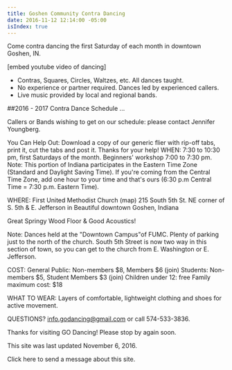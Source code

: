 ```yaml
---
title: Goshen Community Contra Dancing
date: 2016-11-12 12:14:00 -05:00
isIndex: true
---
```


Come contra dancing the first Saturday of each month in downtown Goshen, IN.

[embed youtube video of dancing]

- Contras, Squares, Circles, Waltzes, etc. All dances taught. 
- No experience or partner required. Dances led by experienced callers. 
- Live music provided by local and regional bands. 

##2016 - 2017 Contra Dance Schedule
...


Callers or Bands wishing to get on our schedule: please contact Jennifer Youngberg.

You Can Help Out: Download a copy of our generic flier with rip-off tabs, 
print it, cut the tabs and post it. Thanks for your help!
WHEN:
7:30 to 10:30 pm, first Saturdays of the month.
Beginners' workshop 7:00 to 7:30 pm.
Note: This portion of Indiana participates in the Eastern Time Zone (Standard and Daylight Saving Time). If you're coming from the Central Time Zone, add one hour to your time and that's ours (6:30 p.m Central Time = 7:30 p.m. Eastern Time).

WHERE:
First United Methodist Church (map)
215 South 5th St.
NE corner of S. 5th & E. Jefferson in
Beautiful downtown Goshen, Indiana

Great Springy Wood Floor & Good Acoustics!

Note: Dances held at the "Downtown Campus"of FUMC. Plenty of parking just to the north of the church. South 5th Street is now two way in this section of town, so you can get to the church from E. Washington or E. Jefferson.

COST:
General Public: Non-members $8, Members $6 (join) 
Students: Non-members $5, Student Members $3 (join) 
Children under 12: free 
Family maximum cost: $18

WHAT TO WEAR:
Layers of comfortable, lightweight clothing and shoes for active movement.

QUESTIONS?
info.godancing@gmail.com or call 574-533-3836. 

Thanks for visiting GO Dancing! Please stop by again soon. 

This site was last updated November 6, 2016. 

Click here to send a message about this site.